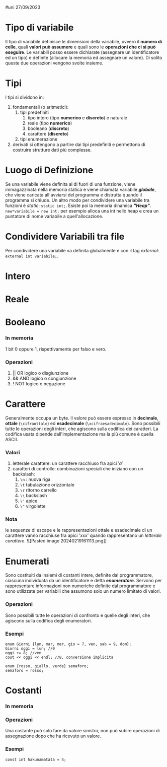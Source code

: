 #uni 27/09/2023
# Tipo di variabile
Il tipo di variabile definisce le dimensioni della variabile, ovvero il __numero di celle__, quali __valori può assumere__ e quali sono le __operazioni che ci si può eseguire__.
Le variabili posso essere dichiarate (assegnare un identificatore ed un tipo) e definite (allocare la memoria ed assegnare un valore). Di solito queste due operazioni vengono svolte insieme.
# Tipi
I tipi si dividono in:
1. fondamentali (o aritmetici):
	1. tipi predefiniti
		1. tipo intero (tipo __numerico__ e __discreto__) e naturale
		2. reale (tipo __numerico__)
		3. booleano (__discreto__)
		4. carattere (__discreto__)
	2. tipi enumerazione
2. derivati
	si ottengono a partire dai tipi predefiniti e permettono di costruire strutture dati più complesse.
# Luogo di Definizione
Se una variabile viene definita al di fuori di una funzione, viene immagazzinata nella memoria statica e viene chiamata variabile ___globale___, che viene caricata all'avviarsi del programma e distrutta quando il programma si chiude.
Un altro modo per condividere una variabile tra funzioni è _static_:  `static int;`.
Esiste poi la memoria dinamica ___"Heap"___. `new*variabile = new int;` per esempio alloca una int nello heap e crea un puntatore di nome variabile a quell'allocazione.
# Condividere Variabili tra file
Per condividere una variabile va definita globalmente e con il tag _external_: `external int variabile;`.
# Intero

# Reale

# Booleano
### In memoria
1 bit $0$ oppure $1$, rispettivamente per falso e vero.
### Operazioni
1. $||$ OR logico o disgiunzione
2. $\& \&$ AND logico o congiunzione
3. $!$ NOT logico o negazione
# Carattere
Generalmente occupa un byte. Il valore può essere espresso in __decimale__, __ottale__ (`\cifraottale`) ed __esadecimale__ (`\xcifraesadecimale`).
Sono possibili tutte le operazioni degli interi, che agiscono sulla codifica dei caratteri.
La codifica usata dipende dall'implementazione ma la più comune è quella ASCII.
### Valori
1. letterale carattere: un carattere racchiuso fra apici $'a'$
2. caratteri di controllo: combinazioni speciali che iniziano con un backslash:
	1. `\n` : nuova riga
	2. `\t` tabulazione orizzontale
	3. `\r` ritorno carrello
	4. `\\` backslash
	5. `\'` apice
	7. `\"` virgolette
### Nota
le sequenze di escape e le rappresentazioni ottale e esadecimale di un carattere vanno racchiuse fra apici 'xxx' quando rappresentano un _letterale carattere_.
![[Pasted image 20240219161113.png]]
# Enumerati 
Sono costituiti da insiemi di costanti intere, definite dal programmatore, ciascuna individuata da un identificatore e detta ___enumeratore___. Servono per rappresentare informazioni non numeriche definite dal programmatore e sono utilizzate per variabili che assumono solo un numero limitato di valori.
### Operazioni
Sono possibili tutte le operazioni di confronto e quelle degli interi, che agiscono sulla codifica degli enumeratori.
### Esempi
```
enum Giorni {lun, mar, mer, gio = 7, ven, sab = 9, dom};
Giorni oggi = lun; //0
oggi += 8; //ven
cout << oggi << endl; //8, conversione implicita

enum {rosso, giallo, verde} semaforo;
semaforo = rosso;
```
# Costanti
### In memoria
### Operazioni
Una costante può solo fare da valore sinistro, non può subire operazioni di assegnazione dopo che ha ricevuto un valore.
### Esempi
`const int hakunamatata = 4;`